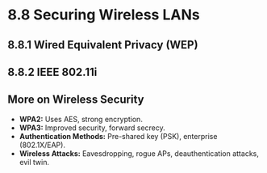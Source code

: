 # 8.8 Securing Wireless LANs

## 8.8.1 Wired Equivalent Privacy (WEP)


## 8.8.2 IEEE 802.11i 

## More on Wireless Security
- **WPA2:** Uses AES, strong encryption.
- **WPA3:** Improved security, forward secrecy.
- **Authentication Methods:** Pre-shared key (PSK), enterprise (802.1X/EAP).
- **Wireless Attacks:** Eavesdropping, rogue APs, deauthentication attacks, evil twin. 